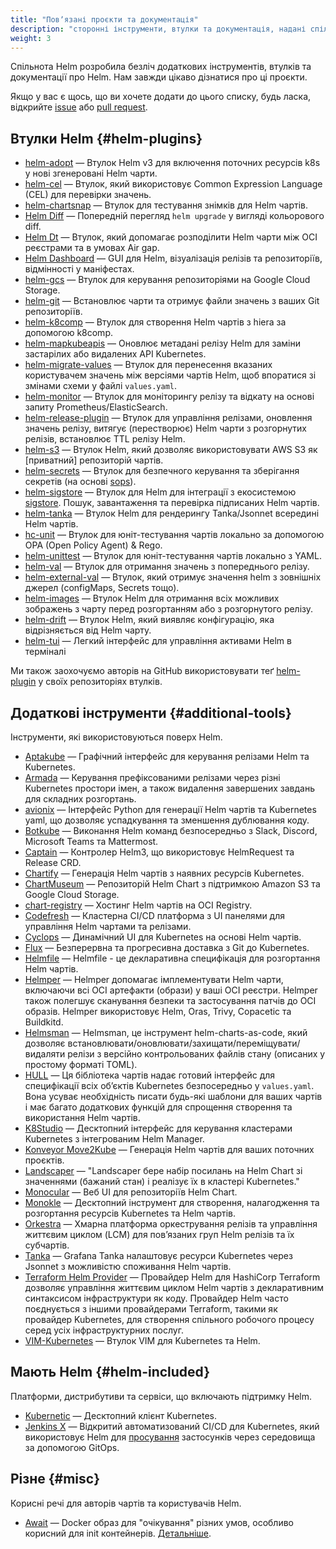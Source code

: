 ```yaml
---
title: "Повʼязані проєкти та документація"
description: "сторонні інструменти, втулки та документація, надані спільнотою!"
weight: 3
---
```


Спільнота Helm розробила безліч додаткових інструментів, втулків та документації про Helm. Нам завжди цікаво дізнатися про ці проєкти.

Якщо у вас є щось, що ви хочете додати до цього списку, будь ласка, відкрийте [issue](https://github.com/helm/helm-www/issues) або [pull request](https://github.com/helm/helm-www/pulls).

## Втулки Helm {#helm-plugins}

- [helm-adopt](https://github.com/HamzaZo/helm-adopt) — Втулок Helm v3 для включення поточних ресурсів k8s у нові згенеровані Helm чарти.
- [helm-cel](https://github.com/idsulik/helm-cel) — Втулок, який використовує Common Expression Language (CEL) для перевірки значень.
- [helm-chartsnap](https://github.com/jlandowner/helm-chartsnap) — Втулок для тестування знімків для Helm чартів.
- [Helm Diff](https://github.com/databus23/helm-diff) — Попередній перегляд `helm upgrade` у вигляді кольорового diff.
- [Helm Dt](https://github.com/vmware-labs/distribution-tooling-for-helm) — Втулок, який допомагає розподілити Helm чарти між OCI реєстрами та в умовах Air gap.
- [Helm Dashboard](https://github.com/komodorio/helm-dashboard) — GUI для Helm, візуалізація релізів та репозиторіїв, відмінності у маніфестах.
- [helm-gcs](https://github.com/hayorov/helm-gcs) — Втулок для керування репозиторіями на Google Cloud Storage.
- [helm-git](https://github.com/aslafy-z/helm-git) — Встановлює чарти та отримує файли значень з ваших Git репозиторіїв.
- [helm-k8comp](https://github.com/cststack/k8comp) — Втулок для створення Helm чартів з hiera за допомогою k8comp.
- [helm-mapkubeapis](https://github.com/helm/helm-mapkubeapis) — Оновлює метадані релізу Helm для заміни застарілих або видалених API Kubernetes.
- [helm-migrate-values](https://github.com/OctopusDeployLabs/helm-migrate-values) — Втулок для перенесення вказаних користувачем значень між версіями чартів Helm, щоб впоратися зі змінами схеми у файлі `values.yaml`.
- [helm-monitor](https://github.com/ContainerSolutions/helm-monitor) — Втулок для моніторингу релізу та відкату на основі запиту Prometheus/ElasticSearch.
- [helm-release-plugin](https://github.com/JovianX/helm-release-plugin) — Втулок для управління релізами, оновлення значень релізу, витягує (перестворює) Helm чарти з розгорнутих релізів, встановлює TTL релізу Helm.
- [helm-s3](https://github.com/hypnoglow/helm-s3) — Втулок Helm, який дозволяє використовувати AWS S3 як [приватний] репозиторій чартів.
- [helm-secrets](https://github.com/jkroepke/helm-secrets) — Втулок для безпечного керування та зберігання секретів (на основі [sops](https://github.com/mozilla/sops)).
- [helm-sigstore](https://github.com/sigstore/helm-sigstore) — Втулок для Helm для інтеграції з екосистемою [sigstore](https://sigstore.dev/). Пошук, завантаження та перевірка підписаних Helm чартів.
- [helm-tanka](https://github.com/Duologic/helm-tanka) — Втулок Helm для рендерингу Tanka/Jsonnet всередині Helm чартів.
- [hc-unit](https://github.com/xchapter7x/hcunit) — Втулок для юніт-тестування чартів локально за допомогою OPA (Open Policy Agent) & Rego.
- [helm-unittest](https://github.com/helm-unittest/helm-unittest) — Втулок для юніт-тестування чартів локально з YAML.
- [helm-val](https://github.com/HamzaZo/helm-val) — Втулок для отримання значень з попереднього релізу.
- [helm-external-val](https://github.com/kuuji/helm-external-val) — Втулок, який отримує значення helm з зовнішніх джерел (configMaps, Secrets тощо).
- [helm-images](https://github.com/nikhilsbhat/helm-images) — Втулок Helm для отримання всіх можливих зображень з чарту перед розгортанням або з розгорнутого релізу.
- [helm-drift](https://github.com/nikhilsbhat/helm-drift) — Втулок Helm, який виявляє конфігурацію, яка відрізняється від Helm чарту.
- [helm-tui](https://github.com/pidanou/helm-tui) — Легкий інтерфейс для управління активами Helm в терміналі

Ми також заохочуємо авторів на GitHub використовувати теґ [helm-plugin](https://github.com/search?q=topic%3Ahelm-plugin&type=Repositories) у своїх репозиторіях втулків.

## Додаткові інструменти {#additional-tools}

Інструменти, які використовуються поверх Helm.

- [Aptakube](https://aptakube.com) — Графічний інтерфейс для керування релізами Helm та Kubernetes.
- [Armada](https://airshipit.readthedocs.io/projects/armada/en/latest/) — Керування префіксованими релізами через різні Kubernetes простори імен, а також видалення завершених завдань для складних розгортань.
- [avionix](https://github.com/zbrookle/avionix) — Інтерфейс Python для генерації Helm чартів та Kubernetes yaml, що дозволяє успадкування та зменшення дублювання коду.
- [Botkube](https://botkube.io) — Виконання Helm команд безпосередньо з Slack, Discord, Microsoft Teams та Mattermost.
- [Captain](https://github.com/alauda/captain) — Контролер Helm3, що використовує HelmRequest та Release CRD.
- [Chartify](https://github.com/appscode/chartify) — Генерація Helm чартів з наявних ресурсів Kubernetes.
- [ChartMuseum](https://github.com/helm/chartmuseum) — Репозиторій Helm Chart з підтримкою Amazon S3 та Google Cloud Storage.
- [chart-registry](https://github.com/hangyan/chart-registry) — Хостинг Helm чартів на OCI Registry.
- [Codefresh](https://codefresh.io) — Кластерна CI/CD платформа з UI панелями для управління Helm чартами та релізами.
- ⁠[Cyclops](https://cyclops-ui.com) — Динамічний UI для Kubernetes на основі Helm чартів.
- [Flux](https://fluxcd.io/docs/components/helm/) — Безперервна та прогресивна доставка з Git до Kubernetes.
- [Helmfile](https://github.com/helmfile/helmfile) — Helmfile - це декларативна специфікація для розгортання Helm чартів.
- [Helmper](https://github.com/ChristofferNissen/helmper) — Helmper допомагає імплементувати Helm чарти, включаючи всі OCI артефакти (образи) у ваші OCI реєстри. Helmper також полегшує сканування безпеки та застосування патчів до OCI образів. Helmper використовує Helm, Oras, Trivy, Copacetic та Buildkitd.
- [Helmsman](https://github.com/Praqma/helmsman) — Helmsman, це інструмент helm-charts-as-code, який дозволяє встановлювати/оновлювати/захищати/переміщувати/видаляти релізи з версійно контрольованих файлів стану (описаних у простому форматі TOML).
- [HULL](https://github.com/vidispine/hull) — Ця бібліотека чартів надає готовий інтерфейс для специфікації всіх обʼєктів Kubernetes безпосередньо у `values.yaml`. Вона усуває необхідність писати будь-які шаблони для ваших чартів і має багато додаткових функцій для спрощення створення та використання Helm чартів.
- [K8Studio](https://k8studio.io) — Десктопний інтерфейс для керування кластерами Kubernetes з інтегрованим Helm Manager.
- [Konveyor Move2Kube](https://konveyor.io/move2kube/) — Генерація Helm чартів для ваших поточних проєктів.
- [Landscaper](https://github.com/Eneco/landscaper/) — "Landscaper бере набір посилань на Helm Chart зі значеннями (бажаний стан) і реалізує їх в кластері Kubernetes."
- [Monocular](https://github.com/helm/monocular) — Веб UI для репозиторіїв Helm Chart.
- [Monokle](https://monokle.io) — Десктопний інструмент для створення, налагодження та розгортання ресурсів Kubernetes та Helm чартів.
- [Orkestra](https://azure.github.io/orkestra/) — Хмарна платформа оркестрування релізів та управління життєвим циклом (LCM) для повʼязаних груп Helm релізів та їх субчартів.
- [Tanka](https://tanka.dev/helm) — Grafana Tanka налаштовує ресурси Kubernetes через Jsonnet з можливістю споживання Helm чартів.
- [Terraform Helm Provider](https://github.com/hashicorp/terraform-provider-helm) — Провайдер Helm для HashiCorp Terraform дозволяє управління життєвим циклом Helm чартів з декларативним синтаксисом інфраструктури як коду. Провайдер Helm часто поєднується з іншими провайдерами Terraform, такими як провайдер Kubernetes, для створення спільного робочого процесу серед усіх інфраструктурних послуг.
- [VIM-Kubernetes](https://github.com/andrewstuart/vim-kubernetes) — Втулок VIM для Kubernetes та Helm.

## Мають Helm {#helm-included}

Платформи, дистрибутиви та сервіси, що включають підтримку Helm.

- [Kubernetic](https://kubernetic.com/) — Десктопний клієнт Kubernetes.
- [Jenkins X](https://jenkins-x.io/) — Відкритий автоматизований CI/CD для Kubernetes, який використовує Helm для [просування](https://jenkins-x.io/docs/getting-started/promotion/) застосунків через середовища за допомогою GitOps.

## Різне {#misc}

Корисні речі для авторів чартів та користувачів Helm.

- [Await](https://github.com/saltside/await) — Docker образ для "очікування" різних умов, особливо корисний для init контейнерів. [Детальніше](https://blog.slashdeploy.com/2017/02/16/introducing-await/).
